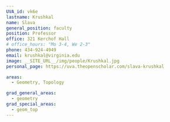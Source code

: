 ```yaml
---
UVA_id: vk6e
lastname: Krushkal
name: Slava
general_position: faculty
position: Professor
office: 321 Kerchof Hall
# office_hours: "Mo 3-4, We 2-3"
phone: 434-924-4949
email: krushkal@virginia.edu
image: __SITE_URL__/img/people/Krushkal.jpg
personal_page: https://uva.theopenscholar.com/slava-krushkal

areas:
  - Geometry, Topology

grad_general_areas:
  - geometry
grad_special_areas:
  - geom_top
---
```

